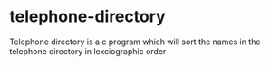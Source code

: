 # telephone-directory
Telephone directory is a c program which will sort the names in the telephone directory in lexciographic order 
